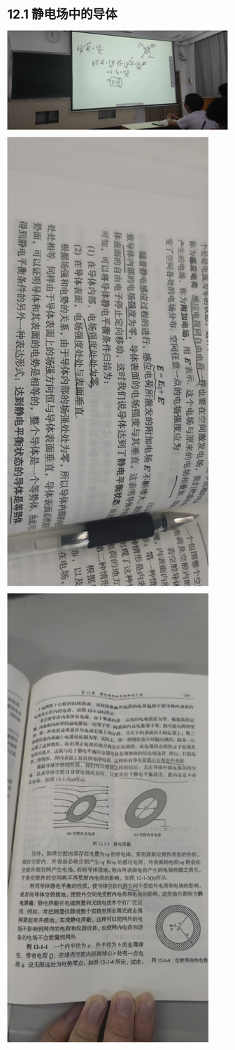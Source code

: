 # 12.1 静电场中的导体

![image-1662436561562.jpg3373729595935362249.jpg](12%201%20%E9%9D%99%E7%94%B5%E5%9C%BA%E4%B8%AD%E7%9A%84%E5%AF%BC%E4%BD%93%205a6d7f10124c4070bea3c5b9c6eaeae4/image-1662436561562.jpg3373729595935362249.jpg)

![image-1663072165615.jpg3845141219907606805.jpg](12%201%20%E9%9D%99%E7%94%B5%E5%9C%BA%E4%B8%AD%E7%9A%84%E5%AF%BC%E4%BD%93%205a6d7f10124c4070bea3c5b9c6eaeae4/image-1663072165615.jpg3845141219907606805.jpg)

![image-1663073373242.jpg2943160997978616678.jpg](12%201%20%E9%9D%99%E7%94%B5%E5%9C%BA%E4%B8%AD%E7%9A%84%E5%AF%BC%E4%BD%93%205a6d7f10124c4070bea3c5b9c6eaeae4/image-1663073373242.jpg2943160997978616678.jpg)